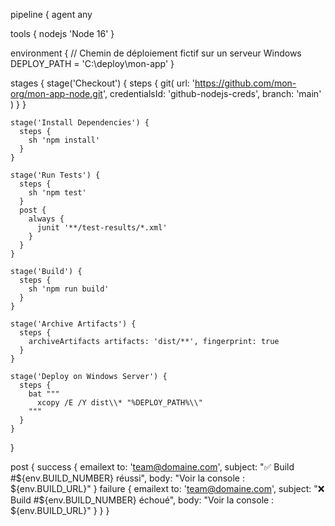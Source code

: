 pipeline {
  agent any

  tools {
    nodejs 'Node 16'
  }

  environment {
    // Chemin de déploiement fictif sur un serveur Windows
    DEPLOY_PATH = 'C:\\deploy\\mon-app'
  }

  stages {
    stage('Checkout') {
      steps {
        git(
          url: 'https://github.com/mon-org/mon-app-node.git',
          credentialsId: 'github-nodejs-creds',
          branch: 'main'
        )
      }
    }

    stage('Install Dependencies') {
      steps {
        sh 'npm install'
      }
    }

    stage('Run Tests') {
      steps {
        sh 'npm test'
      }
      post {
        always {
          junit '**/test-results/*.xml'
        }
      }
    }

    stage('Build') {
      steps {
        sh 'npm run build'
      }
    }

    stage('Archive Artifacts') {
      steps {
        archiveArtifacts artifacts: 'dist/**', fingerprint: true
      }
    }

    stage('Deploy on Windows Server') {
      steps {
        bat """
          xcopy /E /Y dist\\* "%DEPLOY_PATH%\\"
        """
      }
    }
  }

  post {
    success {
      emailext to: 'team@domaine.com',
               subject: "✅ Build #${env.BUILD_NUMBER} réussi",
               body: "Voir la console : ${env.BUILD_URL}"
    }
    failure {
      emailext to: 'team@domaine.com',
               subject: "❌ Build #${env.BUILD_NUMBER} échoué",
               body: "Voir la console : ${env.BUILD_URL}"
    }
  }
}
